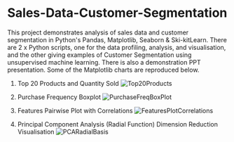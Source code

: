 # Sales-Data-Customer-Segmentation
This project demonstrates analysis of sales data and customer segmentation in Python's Pandas, Matplotlib, Seaborn & Ski-kitLearn. There are 2 x Python scripts, one for the data profiling, analysis, and visualisation, and the other giving examples of Customer Segmentation using unsupervised machine learning. There is also a demonstration PPT presentation. Some of the Matplotlib charts are reproduced below.

1. Top 20 Products and Quantity Sold
![Top20Products](https://github.com/aloysius109/Sales-Data-Customer-Segmentation/assets/92214796/948a7767-a883-409e-a79a-8018ea23dd3c)

2. Purchase Frequency Boxplot
![PurchaseFreqBoxPlot](https://github.com/aloysius109/Sales-Data-Customer-Segmentation/assets/92214796/9963c831-27cb-4a55-b0bb-6c512c64e457)

3. Features Pairwise Plot with Correlations
![FeaturesPlotCorrelations](https://github.com/aloysius109/Sales-Data-Customer-Segmentation/assets/92214796/569a8d30-ca09-4bc9-b0c7-cad3fff7e009)

5. Principal Component Analysis (Radial Function) Dimension Reduction Visualisation
![PCARadialBasis](https://github.com/aloysius109/Sales-Data-Customer-Segmentation/assets/92214796/2cf13ab1-dea7-49a9-a438-e1a954e71082)

